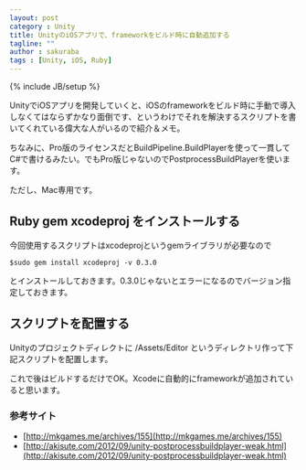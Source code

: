 ```yaml
---
layout: post
category : Unity
title: UnityのiOSアプリで、frameworkをビルド時に自動追加する
tagline: ""
author : sakuraba
tags : [Unity, iOS, Ruby]
---
```

{% include JB/setup %}

UnityでiOSアプリを開発していくと、iOSのframeworkをビルド時に手動で導入しなくてはならずかなり面倒です、というわけでそれを解決するスクリプトを書いてくれている偉大な人がいるので紹介＆メモ。

ちなみに、Pro版のライセンスだとBuildPipeline.BuildPlayerを使って一貫してC#で書けるみたい。でもPro版じゃないのでPostprocessBuildPlayerを使います。

ただし、Mac専用です。

## Ruby gem xcodeproj をインストールする

今回使用するスクリプトはxcodeprojというgemライブラリが必要なので

	$sudo gem install xcodeproj -v 0.3.0

とインストールしておきます。0.3.0じゃないとエラーになるのでバージョン指定しておきます。

## スクリプトを配置する

Unityのプロジェクトディレクトに /Assets/Editor というディレクトリ作って下記スクリプトを配置します。

<script src="https://gist.github.com/zaru/5308939.js"></script>

これで後はビルドするだけでOK。Xcodeに自動的にframeworkが追加されていると思います。

### 参考サイト

- [http://mkgames.me/archives/155](http://mkgames.me/archives/155)
- [http://akisute.com/2012/09/unity-postprocessbuildplayer-weak.html](http://akisute.com/2012/09/unity-postprocessbuildplayer-weak.html)